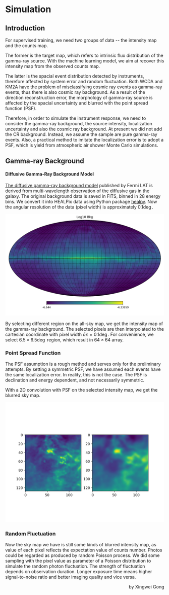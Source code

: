 # Simulation

## Introduction

For supervised training, we need two groups of data -- the intensity map and the counts map. 

The former is the target map, which refers to intrinsic flux distribution of the gamma-ray source. With the machine learning model, we aim at recover this intensity map from the observed counts map.

The latter is the spacial event distribution detected by instruments, therefore affected by system error and random fluctuation. Both WCDA and KM2A have the problem of misclassifying cosmic ray events as gamma-ray events, thus there is also cosmic ray background. As a result of the direction reconstruction error, the morphology of gamma-ray source is affected by the spacial uncertainty and blurred with the point spread function (PSF). 

Therefore, in order to simulate the instrument response, we need to consider the gamma-ray background, the source intensity, localization uncertainty and also the cosmic ray background. At present we did not add the CR background. Instead, we assume the sample are pure gamma-ray events. Also, a practical method to imitate the localization error is to adopt a PSF, which is yield from atmospheric air shower Monte Carlo simulations. 



## Gamma-ray Background

#### Diffusive Gamma-Ray Background Model
[The diffusive gamma-ray background model](https://fermi.gsfc.nasa.gov/ssc/data/access/lat/BackgroundModels.html) published by Fermi LAT is derived from multi-wavelength observation of the diffusive gas in the galaxy. The original background data is saved in FITS, binned in 28 energy bins. We convert it into HEALPix data using Python package [healpy](https://healpy.readthedocs.io/). Now the angular resolution of the data (pixel width) is approximately $0.1\deg$. 


![Fermi LAT diffuse gamma-ray background model](galabkg.png "Fermi LAT galactic background model")

By selecting different region on the all-sky map, we get the intensity map of the gamma-ray background. The selected pixels are then interpolated to the cartesian coordinate with pixel width $\delta x = 0.1\deg$. For convenience, we select $6.5\times 6.5\deg$ region, which result in $64\times 64$ array. 



### Point Spread Function

The PSF assumption is a rough method and serves only for the preliminary attempts. By setting a symmetric PSF, we have assumed each events have the same localization error. In reality, this is not the case. The PSF is declination and energy dependent, and not necessarily symmetric.

With a 2D convolution with PSF on the selected intensity map, we get the blurred sky map.

![convolution](compare_blur_orig.png "blurred and origin sky map")

### Random Fluctuation

Now the sky map we have is still some kinds of blurred intensity map, as value of each pixel reflects the expectation value of counts number. Photos could be regarded as produced by random Poisson process. We did some sampling with the pixel value as parameter of a Poisson distribution to simulate the random photon fluctuation. The strength of fluctuation depends on observation duration. Longer exposure time means higher signal-to-noise ratio and better imaging quality and vice versa. 


<p align='right'>by Xingwei Gong</p>